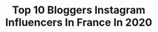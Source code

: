 ---
title: Top 10 Bloggers Instagram Influencers In France In 2020
description: Identify the most popular Instagram accounts on inBeat.
platform: Instagram
profiles:
  - username: "manonlaime"
    fullname: >-
      ManonLaime
    location: "France"
    followers: 107490
    engagement: 1086
    commentsToLikes: 0.084083
    avatar: "https://scontent-lhr8-1.cdninstagram.com/v/t51.2885-19/s320x320/90853495_1161391137548083_3492666795221843968_n.jpg?_nc_ht=scontent-lhr8-1.cdninstagram.com&_nc_ohc=W7DEs8BOkDoAX-OcKfG&oh=ddfea9367f73e6cbb96c5d993926991f&oe=5EBBA744"
    verified: false
    hashtags: "#strongertogether, #prioritiesfirst, #pregnancy, #homedecor"
  - username: "ellesenparlent"
    fullname: >-
      Coralie L.
    location: "France"
    followers: 203094
    engagement: 981
    commentsToLikes: 0.061945
    avatar: "https://scontent-ams4-1.cdninstagram.com/v/t51.2885-19/s320x320/89647975_199010361330756_513616481590706176_n.jpg?_nc_ht=scontent-ams4-1.cdninstagram.com&_nc_ohc=9EgdYw9s0OUAX-RqC7z&oh=e03bd64685a0d8c8b8a8dfdbb35f63db&oe=5EBBC32F"
    verified: false
    hashtags: ""
  - username: "ornellagabriella"
    fullname: >-
      🌺Ornella🌺
    location: "France"
    followers: 16914
    engagement: 719
    commentsToLikes: 0.076859
    avatar: "https://scontent-ams4-1.cdninstagram.com/v/t51.2885-19/s320x320/91876214_526900401544502_668104694291234816_n.jpg?_nc_ht=scontent-ams4-1.cdninstagram.com&_nc_ohc=vLOKI_1Y8z0AX-CB_D-&oh=61d6fb152892d15f8c8caaf21051e8b8&oe=5EB78B25"
    verified: false
    hashtags: "#concours, #preset, #woman, #moodoftheday"
  - username: "inesduhard"
    fullname: >-
      Ines Duhard 🌺🤙🏼🐚🌻🌎
    location: "France"
    followers: 51923
    engagement: 468
    commentsToLikes: 0.058353
    avatar: "https://scontent-lhr8-1.cdninstagram.com/v/t51.2885-19/s320x320/82952935_258680535104366_2799784408830181376_n.jpg?_nc_ht=scontent-lhr8-1.cdninstagram.com&_nc_ohc=iR54E4zjbHMAX8zgM0s&oh=a18f821137f189fa998898f333fb83cb&oe=5EB90419"
    verified: false
    hashtags: "#lovebeautyandplanet, #primark, #saltyhair, #pinkmood"
  - username: "lookbookaly"
    fullname: >-
      Lookbookaly
    location: "France"
    followers: 224439
    engagement: 417
    commentsToLikes: 0.038035
    avatar: "https://scontent-lhr8-1.cdninstagram.com/v/t51.2885-19/s320x320/88983900_835267096940934_7122819711246532608_n.jpg?_nc_ht=scontent-lhr8-1.cdninstagram.com&_nc_ohc=AB4lvarg6IEAX_lK2l8&oh=3eb4436d9900b3736166ecc9b1ed71eb&oe=5EB9CB54"
    verified: false
    hashtags: "#spring, #londonlife, #glasses, #couplegoals"
  - username: "camillecorlouer"
    fullname: >-
      Camille Corlouer
    location: "France"
    followers: 47564
    engagement: 397
    commentsToLikes: 0.110056
    avatar: "https://scontent-lhr8-1.cdninstagram.com/v/t51.2885-19/s320x320/91132207_1415541008651182_2826533967660843008_n.jpg?_nc_ht=scontent-lhr8-1.cdninstagram.com&_nc_ohc=3OKdqn1EmxoAX-ca2W_&oh=b828e155af91b7ae53a204b3d4a659fa&oe=5EBADCB0"
    verified: false
    hashtags: "#video, #igtv, #blogger, #accessories"
  - username: "swannandtheberries"
    fullname: >-
      Swann & the Berries
    location: "France"
    followers: 43809
    engagement: 710
    commentsToLikes: 0.026007
    avatar: "https://scontent-bos3-1.cdninstagram.com/v/t51.2885-19/s320x320/90089846_188963065890779_5598531291000602624_n.jpg?_nc_ht=scontent-bos3-1.cdninstagram.com&_nc_ohc=7mWAppxkEUcAX-V3-U6&oh=1282f05c93ccd369b9e9a96784ad820b&oe=5EBB839D"
    verified: false
    hashtags: "#alternativestyle, #instahair, #wearetravelgirls, #concours"
  - username: "chloegibbions"
    fullname: >-
      Chlöe
    location: "France"
    followers: 6748
    engagement: 805
    commentsToLikes: 0.150542
    avatar: "https://scontent-ams4-1.cdninstagram.com/v/t51.2885-19/s320x320/90769655_2558666864392469_7880955033255149568_n.jpg?_nc_ht=scontent-ams4-1.cdninstagram.com&_nc_ohc=nKo1b_RiVaoAX-SmQVd&oh=067c5cacbbe138b43ee1133359d41ac5&oe=5EB917D5"
    verified: false
    hashtags: "#ad, #babesofmissguided, #hairstyles, #queensoncampus"
  - username: "mint.stories"
    fullname: >-
      Zvezdelina Tsolova
    location: "France"
    followers: 19147
    engagement: 725
    commentsToLikes: 0.052200
    avatar: "https://scontent-atl3-1.cdninstagram.com/v/t51.2885-19/s320x320/83457877_1098888010452394_1229887327141101568_n.jpg?_nc_ht=scontent-atl3-1.cdninstagram.com&_nc_ohc=JM4nZs-1ug8AX-bDnD4&oh=434a143ebe9e4d16018ee679e9daa764&oe=5EB8EC56"
    verified: false
    hashtags: "#deliveryfood, #hmwomensday, #friends, #womenswear"
  - username: "theblondieworld"
    fullname: >-
      The Blondie World
    location: "France"
    followers: 16917
    engagement: 434
    commentsToLikes: 0.120100
    avatar: "https://scontent-lhr8-1.cdninstagram.com/v/t51.2885-19/s320x320/38081033_2180091755565203_6817208740614242304_n.jpg?_nc_ht=scontent-lhr8-1.cdninstagram.com&_nc_ohc=in7ppAO_Vm4AX_2aLVh&oh=fe5b1ab23d640c329b1507221d151b96&oe=5EBC785F"
    verified: false
    hashtags: "#parisian, #pokebowl, #cocopat, #quarantaine"
---